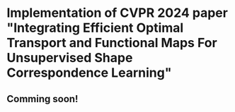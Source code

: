 # Implementation of CVPR 2024 paper **"Integrating Efficient Optimal Transport and Functional Maps For Unsupervised Shape Correspondence Learning"**

## Comming soon!